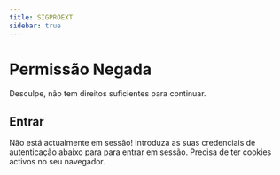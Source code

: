 ```yaml
---
title: SIGPROEXT
sidebar: true
---
```


# Permissão Negada

Desculpe, não tem direitos suficientes para continuar.

## Entrar

Não está actualmente em sessão! Introduza as suas credenciais de autenticação abaixo para para entrar em sessão. Precisa de ter cookies activos no seu navegador.
